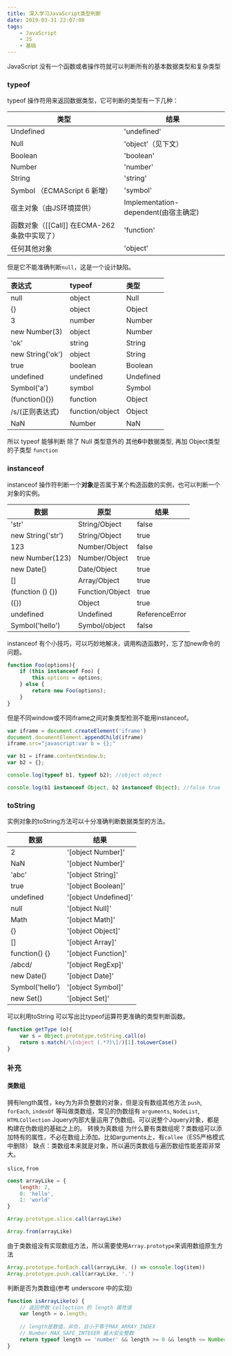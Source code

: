 ```yaml
---
title: 深入学习JavaScript类型判断
date: 2019-03-31 22:07:08
tags:
    - JavaScript
    - JS 
    - 基础
---
```

JavaScript 没有一个函数或者操作符就可以判断所有的基本数据类型和复杂类型
<!-- more -->

### typeof
typeof 操作符用来返回数据类型，它可判断的类型有一下几种：

| 类型                                        | 结果                                 |
| ------------------------------------------- | ------------------------------------ |
| Undefined                                   | 'undefined'                          |
| Null                                        | 'object'（见下文）                   |
| Boolean                                     | 'boolean'                            |
| Number                                      | 'number'                             |
| String                                      | 'string'                             |
| Symbol （ECMAScript 6 新增）                | 'symbol'                             |
| 宿主对象（由JS环境提供）                    | Implementation-dependent(由宿主确定) |
| 函数对象（[[Call]] 在ECMA-262条款中实现了） | 'function'                           |
| 任何其他对象                                | 'object'                             |

但是它不能准确判断`null`，这是一个设计缺陷。

| 表达式           | typeof          | 类型      |
| :--------------- | :-------------- | :-------- |
| null             | object          | Null      |
| {}               | object          | Object    |
| 3                | number          | Number    |
| new Number(3)    | object          | Number    |
| 'ok'             | string          | String    |
| new String('ok') | object          | String    |
| true             | boolean         | Boolean   |
| undefined        | undefined       | Undefined |
| Symbol('a')      | symbol          | Symbol    |
| (function(){})   | function        | Object    |
| /s/(正则表达式)  | function/object | Object    |
| NaN              | Number          | NaN       |

所以 typeof 能够判断 除了 Null 类型意外的 其他**6**中数据类型, 再加 Object类型的子类型 `function`

### instanceof
instanceof 操作符判断一个**对象**是否属于某个构造函数的实例，也可以判断一个对象的实例。

| 数据              | 原型            | 结果           |
| ----------------- | --------------- | -------------- |
| 'str'             | String/Object   | false          |
| new String('str') | String/Object   | true           |
| 123               | Number/Object   | false          |
| new Number(123)   | Number/Object   | true           |
| new Date()        | Date/Object     | true           |
| []                | Array/Object    | true           |
| (function () {})  | Function/Object | true           |
| ({})              | Object          | true           |
| undefined         | Undefined       | ReferenceError |
| Symbol('hello')   | Symbol/object   | false          |

instanceof 有个小技巧，可以巧妙地解决，调用构造函数时，忘了加new命令的问题。
```JavaScript
function Foo(options){
    if (this instanceof Foo) {
        this.options = options;
    } else {
        return new Foo(options);
    }
}
```
但是不同window或不同iframe之间对象类型检测不能用instanceof。
```JavaScript
var iframe = document.createElement('iframe')
document.documentElement.appendChild(iframe)
iframe.src="javascript:var b = {};"

var b1 = iframe.contentWindow.b;
var b2 = {};

console.log(typeof b1, typeof b2); //object object

console.log(b1 instanceof Object, b2 instanceof Object); //false true

```

### toString
实例对象的toString方法可以十分准确判断数据类型的方法。

| 数据            | 结果                 |
| --------------- | -------------------- |
| 2               | '[object Number]'    |
| NaN             | '[object Number]'    |
| 'abc'           | '[object String]'    |
| true            | '[object Boolean]'   |
| undefined       | '[object Undefined]' |
| null            | '[object Null]'      |
| Math            | '[object Math]'      |
| {}              | '[object Object]'    |
| []              | '[object Array]'     |
| function() {}   | '[object Function]'  |
| /abcd/          | '[object RegExp]'    |
| new Date()      | '[object Date]'      |
| Symbol('hello') | '[object Symbol]'    |
| new Set()       | '[object Set]'       |

可以利用toString 可以写出比typeof运算符更准确的类型判断函数。
```JavaScript
function getType (o){
    var s = Object.prototype.toString.call(o)
    return s.match(/\[object (.*?)\]/)[1].toLowerCase()
}
```

### 补充

#### 类数组
拥有length属性，key为为非负整数的对象，但是没有数组其他方法 `push`, `forEach`, `indexOf` 等叫做类数组，常见的伪数组有 `arguments`, `NodeList`, `HTMLCollection` Jquery内部大量运用了伪数组。可以说整个Jquery对象，都是构建在伪数组的基础之上的。
转换为真数组
为什么要有类数组呢？类数组可以添加特有的属性，不必在数组上添加。比如arguments上，有`callee`（ES5严格模式中删除）
缺点：类数组本来就是对象，所以遍历类数组与遍历数组性能差距非常大。

`slice`, `from`
```JavaScript
const arrayLike = {
    length: 2,
    0: 'hello',
    1: 'world'
}

Array.prototype.slice.call(arrayLike)

Array.from(arrayLike)
```
由于类数组没有实现数组方法，所以需要使用`Array.prototype`来调用数组原生方法
```JavaScript
Array.prototype.forEach.call(arrayLike, () => console.log(item))
Array.prototype.push.call(arrayLike, '.')
```
判断是否为类数组(参考 underscore 中的实现)
```JavaScript
function isArrayLike(o) {
    // 返回参数 collection 的 length 属性值
    var length = o.length;
    
    // length是数值，非负，且小于等于MAX_ARRAY_INDEX
    // Number.MAX_SAFE_INTEGER 最大安全整数
    return typeof length == 'number' && length >= 0 && length <= Number.MAX_SAFE_INTEGER;
}
```

